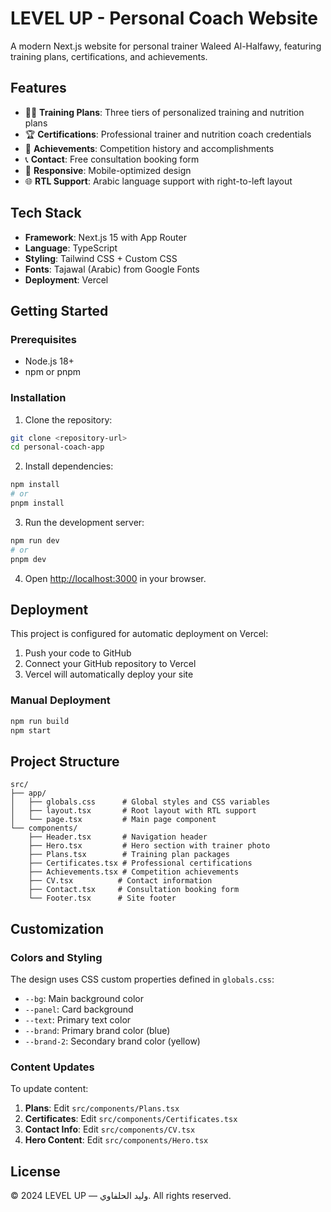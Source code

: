 # LEVEL UP - Personal Coach Website

A modern Next.js website for personal trainer Waleed Al-Halfawy, featuring training plans, certifications, and achievements.

## Features

- 🏋️‍♂️ **Training Plans**: Three tiers of personalized training and nutrition plans
- 🏆 **Certifications**: Professional trainer and nutrition coach credentials
- 🥇 **Achievements**: Competition history and accomplishments
- 📞 **Contact**: Free consultation booking form
- 📱 **Responsive**: Mobile-optimized design
- 🌐 **RTL Support**: Arabic language support with right-to-left layout

## Tech Stack

- **Framework**: Next.js 15 with App Router
- **Language**: TypeScript
- **Styling**: Tailwind CSS + Custom CSS
- **Fonts**: Tajawal (Arabic) from Google Fonts
- **Deployment**: Vercel

## Getting Started

### Prerequisites

- Node.js 18+ 
- npm or pnpm

### Installation

1. Clone the repository:
```bash
git clone <repository-url>
cd personal-coach-app
```

2. Install dependencies:
```bash
npm install
# or
pnpm install
```

3. Run the development server:
```bash
npm run dev
# or
pnpm dev
```

4. Open [http://localhost:3000](http://localhost:3000) in your browser.

## Deployment

This project is configured for automatic deployment on Vercel:

1. Push your code to GitHub
2. Connect your GitHub repository to Vercel
3. Vercel will automatically deploy your site

### Manual Deployment

```bash
npm run build
npm start
```

## Project Structure

```
src/
├── app/
│   ├── globals.css      # Global styles and CSS variables
│   ├── layout.tsx       # Root layout with RTL support
│   └── page.tsx         # Main page component
└── components/
    ├── Header.tsx       # Navigation header
    ├── Hero.tsx         # Hero section with trainer photo
    ├── Plans.tsx        # Training plan packages
    ├── Certificates.tsx # Professional certifications
    ├── Achievements.tsx # Competition achievements
    ├── CV.tsx          # Contact information
    ├── Contact.tsx     # Consultation booking form
    └── Footer.tsx      # Site footer
```

## Customization

### Colors and Styling

The design uses CSS custom properties defined in `globals.css`:

- `--bg`: Main background color
- `--panel`: Card background
- `--text`: Primary text color
- `--brand`: Primary brand color (blue)
- `--brand-2`: Secondary brand color (yellow)

### Content Updates

To update content:

1. **Plans**: Edit `src/components/Plans.tsx`
2. **Certificates**: Edit `src/components/Certificates.tsx`
3. **Contact Info**: Edit `src/components/CV.tsx`
4. **Hero Content**: Edit `src/components/Hero.tsx`

## License

© 2024 LEVEL UP — وليد الحلفاوي. All rights reserved.